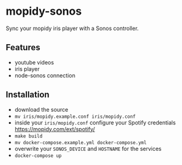 # mopidy-sonos

Sync your mopidy iris player with a Sonos controller.

## Features
 - youtube videos
 - iris player
 - node-sonos connection

## Installation
 - download the source
 - `mv iris/mopidy.example.conf iris/mopidy.conf`
 - inside your `iris/mopidy.conf` configure your Spotify credentials https://mopidy.com/ext/spotify/
 - `make build`
 - `mv docker-compose.example.yml docker-compose.yml`
 -  overwrite your `SONOS_DEVICE` and `HOSTNAME` for the services
 - `docker-compose up`
